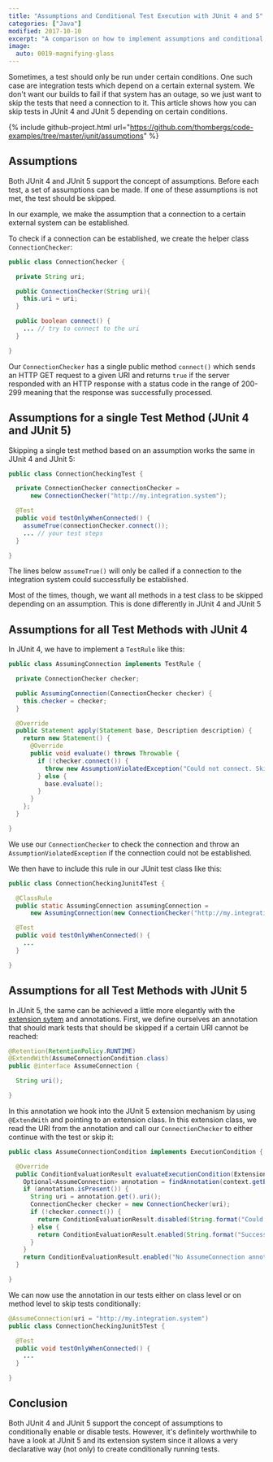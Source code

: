 ```yaml
---
title: "Assumptions and Conditional Test Execution with JUnit 4 and 5"
categories: ["Java"]
modified: 2017-10-10
excerpt: "A comparison on how to implement assumptions and conditional test execution between JUnit 4 and 5."
image:
  auto: 0019-magnifying-glass
---
```




Sometimes, a test should only be run under certain conditions. One such case
are integration tests which depend on a certain external system. We don't want
our builds to fail if that system has an outage, so we just want to skip 
the tests that need a connection to it. This article shows how
you can skip tests in JUnit 4 and JUnit 5 depending on certain conditions.

{% include github-project.html url="https://github.com/thombergs/code-examples/tree/master/junit/assumptions" %}

## Assumptions
Both JUnit 4 and JUnit 5 support the concept of assumptions. Before each test,
a set of assumptions can be made. If one of these assumptions is not met,
the test should be skipped.  

In our example, we make the assumption that a connection to a certain external
system can be established.

To check if a connection can be established, we create the helper class
`ConnectionChecker`:

```java
public class ConnectionChecker {

  private String uri;

  public ConnectionChecker(String uri){
    this.uri = uri;
  }

  public boolean connect() {
    ... // try to connect to the uri 
  }

}
```

Our `ConnectionChecker` has a single public method `connect()` which
sends an HTTP GET request to a given URI and returns `true` if the server responded
with an HTTP response with a status code in the range of 200-299 meaning that
the response was successfully processed. 
 
## Assumptions for a single Test Method (JUnit 4 and JUnit 5)

Skipping a single test method based on an assumption works the same in JUnit 4
and JUnit 5:

```java
public class ConnectionCheckingTest {

  private ConnectionChecker connectionChecker = 
      new ConnectionChecker("http://my.integration.system");

  @Test
  public void testOnlyWhenConnected() {
    assumeTrue(connectionChecker.connect());
    ... // your test steps
  }

}
``` 

The lines below `assumeTrue()` will only be called if a connection to the integration
system could successfully be established.

Most of the times, though, we want all methods in a test class to be skipped
depending on an assumption. This is done differently in JUnit 4 and JUnit 5

## Assumptions for all Test Methods with JUnit 4

In JUnit 4, we have to implement a `TestRule` like this:

```java
public class AssumingConnection implements TestRule {

  private ConnectionChecker checker;

  public AssumingConnection(ConnectionChecker checker) {
    this.checker = checker;
  }

  @Override
  public Statement apply(Statement base, Description description) {
    return new Statement() {
      @Override
      public void evaluate() throws Throwable {
        if (!checker.connect()) {
          throw new AssumptionViolatedException("Could not connect. Skipping test!");
        } else {
          base.evaluate();
        }
      }
    };
  }

}
```
We use our `ConnectionChecker` to check the connection and throw an 
`AssumptionViolatedException` if the connection could not be established.

We then have to include this rule in our JUnit test class like this:

```java
public class ConnectionCheckingJunit4Test {

  @ClassRule
  public static AssumingConnection assumingConnection = 
      new AssumingConnection(new ConnectionChecker("http://my.integration.system"));

  @Test
  public void testOnlyWhenConnected() {
    ...
  }

}
```

## Assumptions for all Test Methods with JUnit 5

In JUnit 5, the same can be achieved a little more elegantly with the [extension sytem](http://junit.org/junit5/docs/current/user-guide/#extensions-registration)
and annotations. First, we define ourselves an annotation that should mark tests
that should be skipped if a certain URI cannot be reached:

```java
@Retention(RetentionPolicy.RUNTIME)
@ExtendWith(AssumeConnectionCondition.class)
public @interface AssumeConnection {

  String uri();

}
```

In this annotation we hook into the JUnit 5 extension mechanism by using `@ExtendWith`
and pointing to an extension class. In this extension class, we read the
URI from the annotation and call our `ConnectionChecker` to either continue
with the test or skip it:

```java
public class AssumeConnectionCondition implements ExecutionCondition {

  @Override
  public ConditionEvaluationResult evaluateExecutionCondition(ExtensionContext context) {
    Optional<AssumeConnection> annotation = findAnnotation(context.getElement(), AssumeConnection.class);
    if (annotation.isPresent()) {
      String uri = annotation.get().uri();
      ConnectionChecker checker = new ConnectionChecker(uri);
      if (!checker.connect()) {
        return ConditionEvaluationResult.disabled(String.format("Could not connect to '%s'. Skipping test!", uri));
      } else {
        return ConditionEvaluationResult.enabled(String.format("Successfully connected to '%s'. Continuing test!", uri));
      }
    }
    return ConditionEvaluationResult.enabled("No AssumeConnection annotation found. Continuing test.");
  }

}
```

We can now use the annotation in our tests either on class level or on method
level to skip tests conditionally:

```java
@AssumeConnection(uri = "http://my.integration.system")
public class ConnectionCheckingJunit5Test {

  @Test
  public void testOnlyWhenConnected() {
    ...
  }

}
```

## Conclusion
Both JUnit 4 and JUnit 5 support the concept of assumptions to conditionally 
enable or disable tests. However, it's definitely worthwhile to have a look at JUnit 5 and its
extension system since it allows a very declarative way (not only) to create
conditionally running tests. 




